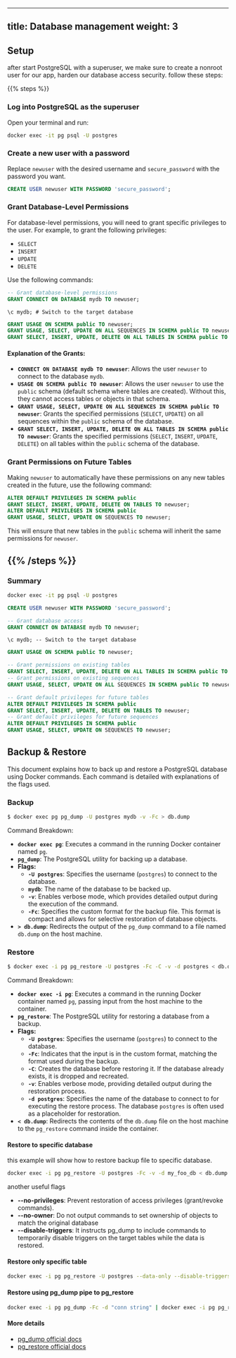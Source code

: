 
---
title: Database management
weight: 3
---

## Setup

after start PostgreSQL with a superuser,
we make sure to create a nonroot user for our app, harden our database access security.
follow these steps:

{{% steps %}}

### Log into PostgreSQL as the superuser

Open your terminal and run:

```bash
docker exec -it pg psql -U postgres
```

### Create a new user with a password
Replace `newuser` with the desired username and `secure_password` with the password you want.

```sql
CREATE USER newuser WITH PASSWORD 'secure_password';
```

### Grant Database-Level Permissions
For database-level permissions, you will need to grant specific privileges to the user.
For example, to grant the following privileges:

- `SELECT`
- `INSERT`
- `UPDATE`
- `DELETE`

Use the following commands:

```sql
-- Grant database-level permissions
GRANT CONNECT ON DATABASE mydb TO newuser;
```
```shell
\c mydb; # Switch to the target database
```
```sql
GRANT USAGE ON SCHEMA public TO newuser;
GRANT USAGE, SELECT, UPDATE ON ALL SEQUENCES IN SCHEMA public TO newuser;
GRANT SELECT, INSERT, UPDATE, DELETE ON ALL TABLES IN SCHEMA public TO newuser;
```

#### Explanation of the Grants:

-   **`CONNECT ON DATABASE mydb TO newuser`**: Allows the user `newuser` to connect to the database `mydb`.
-   **`USAGE ON SCHEMA public TO newuser`**: Allows the user `newuser` to use the `public` schema (default schema where tables are created). Without this, they cannot access tables or objects in that schema.
-   **`GRANT USAGE, SELECT, UPDATE ON ALL SEQUENCES IN SCHEMA public TO newuser`**: Grants the specified permissions (`SELECT`, `UPDATE`) on all sequences within the `public` schema of the database.
-   **`GRANT SELECT, INSERT, UPDATE, DELETE ON ALL TABLES IN SCHEMA public TO newuser`**: Grants the specified permissions (`SELECT`, `INSERT`, `UPDATE`, `DELETE`) on all tables within the `public` schema of the database.

### Grant Permissions on Future Tables

Making `newuser` to automatically have these permissions on any new tables created in the future, use the following command:

```sql
ALTER DEFAULT PRIVILEGES IN SCHEMA public
GRANT SELECT, INSERT, UPDATE, DELETE ON TABLES TO newuser;
ALTER DEFAULT PRIVILEGES IN SCHEMA public
GRANT USAGE, SELECT, UPDATE ON SEQUENCES TO newuser;
```

This will ensure that new tables in the `public` schema will inherit the same permissions for `newuser`.

{{% /steps %}}
---

### Summary

```bash
docker exec -it pg psql -U postgres
```

```sql
CREATE USER newuser WITH PASSWORD 'secure_password';

-- Grant database access
GRANT CONNECT ON DATABASE mydb TO newuser;
```
```shell
\c mydb; -- Switch to the target database
```
```sql
GRANT USAGE ON SCHEMA public TO newuser;

-- Grant permissions on existing tables
GRANT SELECT, INSERT, UPDATE, DELETE ON ALL TABLES IN SCHEMA public TO newuser;
-- Grant permissions on existing sequences
GRANT USAGE, SELECT, UPDATE ON ALL SEQUENCES IN SCHEMA public TO newuser;

-- Grant default privileges for future tables
ALTER DEFAULT PRIVILEGES IN SCHEMA public
GRANT SELECT, INSERT, UPDATE, DELETE ON TABLES TO newuser;
-- Grant default privileges for future sequences
ALTER DEFAULT PRIVILEGES IN SCHEMA public
GRANT USAGE, SELECT, UPDATE ON SEQUENCES TO newuser;
```

## Backup & Restore

This document explains how to back up and restore a PostgreSQL database using Docker commands. Each command is detailed with explanations of the flags used.

### Backup
```bash
$ docker exec pg pg_dump -U postgres mydb -v -Fc > db.dump
```
Command Breakdown:
- **`docker exec pg`**: Executes a command in the running Docker container named `pg`.
- **`pg_dump`**: The PostgreSQL utility for backing up a database.
- **Flags:**
  - **`-U postgres`**: Specifies the username (`postgres`) to connect to the database.
  - **`mydb`**: The name of the database to be backed up.
  - **`-v`**: Enables verbose mode, which provides detailed output during the execution of the command.
  - **`-Fc`**: Specifies the custom format for the backup file. This format is compact and allows for selective restoration of database objects.
- **`> db.dump`**: Redirects the output of the `pg_dump` command to a file named `db.dump` on the host machine.

### Restore
```bash
$ docker exec -i pg pg_restore -U postgres -Fc -C -v -d postgres < db.dump
```
Command Breakdown:
- **`docker exec -i pg`**: Executes a command in the running Docker container named `pg`, passing input from the host machine to the container.
- **`pg_restore`**: The PostgreSQL utility for restoring a database from a backup.
- **Flags:**
  - **`-U postgres`**: Specifies the username (`postgres`) to connect to the database.
  - **`-Fc`**: Indicates that the input is in the custom format, matching the format used during the backup.
  - **`-C`**: Creates the database before restoring it. If the database already exists, it is dropped and recreated.
  - **`-v`**: Enables verbose mode, providing detailed output during the restoration process.
  - **`-d postgres`**: Specifies the name of the database to connect to for executing the restore process. The database `postgres` is often used as a placeholder for restoration.
- **`< db.dump`**: Redirects the contents of the `db.dump` file on the host machine to the `pg_restore` command inside the container.

#### Restore to specific database
this example will show how to restore backup file to specific database.
```bash
docker exec -i pg pg_restore -U postgres -Fc -v -d my_foo_db < db.dump
```
another useful flags
- **--no-privileges**: Prevent restoration of access privileges (grant/revoke commands).
- **--no-owner**: Do not output commands to set ownership of objects to match the original database
- **--disable-triggers**: It instructs pg_dump to include commands to temporarily disable triggers on the target tables while the data is restored.

#### Restore only specific table
```bash
docker exec -i pg pg_restore -U postgres --data-only --disable-triggers -Fc -v -d my_foo_db -t my_foo_table < db.dump
```

#### Restore using pg_dump pipe to pg_restore
```bash
docker exec -i pg pg_dump -Fc -d "conn string" | docker exec -i pg pg_restore -U postgres -d my_foo_db --no-privileges --no-owner
```

#### More details
- [pg_dump official docs](https://www.postgresql.org/docs/current/app-pgdump.html)
- [pg_restore official docs](https://www.postgresql.org/docs/current/app-pgrestore.html)
